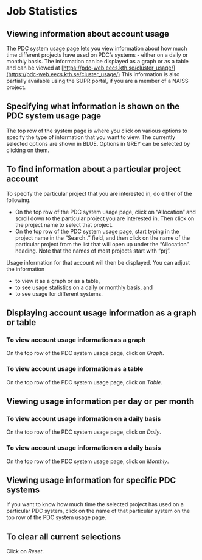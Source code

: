 

# Job Statistics

## Viewing information about account usage

The PDC system usage page lets you view information about how much time different projects have used on PDC’s systems - either on a daily or monthly basis.
The information can be displayed as a graph or as a table and can be viewed at [https://pdc-web.eecs.kth.se/cluster_usage/](https://pdc-web.eecs.kth.se/cluster_usage/)
This information is also partially available using the SUPR portal, if you are a member of a NAISS project.

## Specifying what information is shown on the PDC system usage page

The top row of the system page is where you click on various options to specify the type of information that you want to view.
The currently selected options are shown in BLUE. Options in GREY can be selected by clicking on them.

## To find information about a particular project account

To specify the particular project that you are interested in, do either of the following.

* On the top row of the PDC system usage page, click on “Allocation” and scroll down to the particular project you are interested in.
  Then click on the project name to select that project.
* On the top row of the PDC system usage page, start typing in the project name in the “Search..” field, and then click on the name of the particular project from the list that will open up under the “Allocation” heading.
  Note that the names of most projects start with “prj”.

Usage information for that account will then be displayed. You can adjust the information

* to view it as a graph or as a table,
* to see usage statistics on a daily or monthly basis, and
* to see usage for different systems.

## Displaying account usage information as a graph or table

### To view account usage information as a graph

On the top row of the PDC system usage page, click on *Graph*.

### To view account usage information as a table

On the top row of the PDC system usage page, click on *Table*.

## Viewing usage information per day or per month

### To view account usage information on a daily basis

On the top row of the PDC system usage page, click on *Daily*.

### To view account usage information on a daily basis

On the top row of the PDC system usage page, click on *Monthly*.

## Viewing usage information for specific PDC systems

If you want to know how much time the selected project has used on a particular PDC system, click on the name of that particular
system on the top row of the PDC system usage page.

## To clear all current selections

Click on *Reset*.
